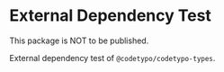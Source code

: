 # External Dependency Test

This package is NOT to be published.

External dependency test of `@codetypo/codetypo-types`.
